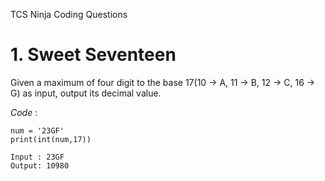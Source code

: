 TCS Ninja Coding Questions 
# 1. Sweet Seventeen
Given a maximum of four digit to the base 17(10 -> A, 11 -> B, 12 -> C, 16 -> G) as input, output its decimal value.

*Code* :
```
num = '23GF'
print(int(num,17))
```
```
Input : 23GF
Output: 10980
```
